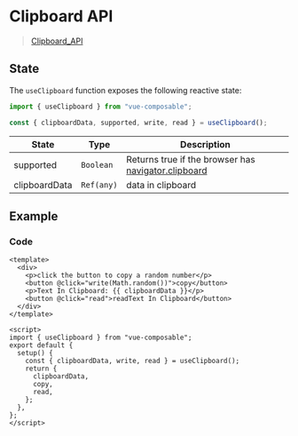 # Clipboard API

> [Clipboard_API](https://developer.mozilla.org/en-US/docs/Web/API/Clipboard_API)

## State

The `useClipboard` function exposes the following reactive state:

```js
import { useClipboard } from "vue-composable";

const { clipboardData, supported, write, read } = useClipboard();
```

| State         | Type       | Description                                                                                                                 |
| ------------- | ---------- | --------------------------------------------------------------------------------------------------------------------------- |
| supported     | `Boolean`  | Returns true if the browser has [navigator.clipboard](https://developer.mozilla.org/en-US/docs/Web/API/Navigator/clipboard) |
| clipboardData | `Ref(any)` | data in clipboard                                                                                                           |

## Example

<clipboard-example/>

### Code

```vue
<template>
  <div>
    <p>click the button to copy a random number</p>
    <button @click="write(Math.random())">copy</button>
    <p>Text In Clipboard: {{ clipboardData }}</p>
    <button @click="read">readText In Clipboard</button>
  </div>
</template>

<script>
import { useClipboard } from "vue-composable";
export default {
  setup() {
    const { clipboardData, write, read } = useClipboard();
    return {
      clipboardData,
      copy,
      read,
    };
  },
};
</script>
```
